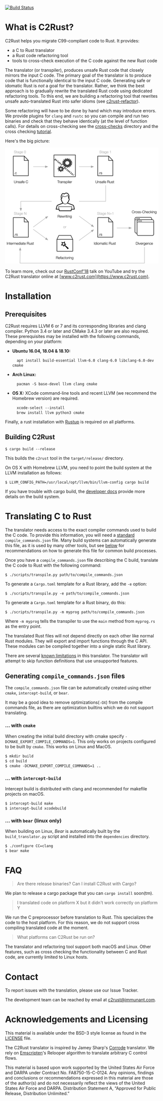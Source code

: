 [![Build Status](https://travis-ci.org/immunant/c2rust.svg?branch=master)](https://travis-ci.org/immunant/c2rust)

# What is C2Rust?

C2Rust helps you migrate C99-compliant code to Rust. It provides:
- a C to Rust translator
- a Rust code refactoring tool
- tools to cross-check execution of the C code against the new Rust code

The translator (or transpiler), produces unsafe Rust code that closely mirrors the input C code. The primary goal of the translator is to produce code that is functionally identical to the input C code. Generating safe or idomatic Rust is *not* a goal for the translator. Rather, we think the best approach is to gradually rewrite the translated Rust code using dedicated refactoring tools. To this end, we are building a refactoring tool that rewrites unsafe auto-translated Rust into safer idioms (see [c2rust-refactor](c2rust-refactor/)).

Some refactoring will have to be done by hand which may introduce errors. We provide plugins for `clang` and `rustc` so you can compile and run two binaries and check that they behave identically (at the level of function calls). For details on cross-checking see the [cross-checks](cross-checks) directory and the cross checking [tutorial](docs/cross-check-tutorial.md).

Here's the big picture:

![C2Rust overview](docs/c2rust-overview.png "C2Rust overview")

To learn more, check out our [RustConf'18](https://www.youtube.com/watch?v=WEsR0Vv7jhg) talk on YouTube and try the C2Rust translator online at [www.c2rust.com](https://www.c2rust.com).

# Installation

## Prerequisites

C2Rust requires LLVM 6 or 7 and its corresponding libraries and clang compiler. Python 3.4 or later and CMake 3.4.3 or later are also required. These prerequisites may be installed with the following commands, depending on your platform:

- **Ubuntu 16.04, 18.04 & 18.10:**

        apt install build-essential llvm-6.0 clang-6.0 libclang-6.0-dev cmake

- **Arch Linux:**

        pacman -S base-devel llvm clang cmake


- **OS X:** XCode command-line tools and recent LLVM (we recommend the Homebrew version) are required.

        xcode-select --install
        brew install llvm python3 cmake


Finally, a rust installation with [Rustup](https://rustup.rs/) is required on all platforms.


## Building C2Rust

    $ cargo build --release

This builds the `c2rust` tool in the `target/release/` directory.

On OS X with Homebrew LLVM, you need to point the build system at the LLVM installation as follows:

    $ LLVM_CONFIG_PATH=/usr/local/opt/llvm/bin/llvm-config cargo build

If you have trouble with cargo build, the [developer docs](docs/README-developers.md#building-with-system-llvm-libraries) provide more details on the build system.

# Translating C to Rust

The translator needs access to the exact compiler commands used to build the C code. To provide this information, you will need a [standard](https://clang.llvm.org/docs/JSONCompilationDatabase.html) `compile_commands.json` file. Many build systems can automatically generate this file, as it is used by many other tools, but see [below](#generating-compile_commandsjson-files) for recommendations on how to generate this file for common build processes.

Once you have a `compile_commands.json` file describing the C build, translate the C code to Rust with the following command:

    $ ./scripts/transpile.py path/to/compile_commands.json

To generate a `Cargo.toml` template for a Rust library, add the `-e` option:

    $ ./scripts/transpile.py -e path/to/compile_commands.json

To generate a `Cargo.toml` template for a Rust binary, do this:

    $ ./scripts/transpile.py -m myprog path/to/compile_commands.json

Where `-m myprog` tells the transpiler to use the `main` method from `myprog.rs` as the entry point.

The translated Rust files will not depend directly on each other like
normal Rust modules. They will export and import functions through the C
API. These modules can be compiled together into a single static Rust
library.

There are several [known limitations](docs/known-limitations.md)
in this translator. The translator will attempt to skip function definitions that use unsupported features.

## Generating `compile_commands.json` files

The `compile_commands.json` file can be automatically created using
either `cmake`, `intercept-build`, or `bear`.

It may be a good idea to remove optimizations(`-OX`) from the compile commands
file, as there are optimization builtins which we do not support translating.

### ... with `cmake`

When creating the initial build directory with cmake specify
`-DCMAKE_EXPORT_COMPILE_COMMANDS=1`. This only works on projects
configured to be built by `cmake`. This works on Linux and MacOS.

    $ mkdir build
    $ cd build
    $ cmake -DCMAKE_EXPORT_COMPILE_COMMANDS=1 ..

### ... with `intercept-build`

Intercept build is distributed with clang and recommended for makefile projects on macOS.

	$ intercept-build make
	$ intercept-build xcodebuild

### ... with `bear` (linux only)

When building on Linux, *Bear* is automatically built by the
`build_translator.py` script and installed into the `dependencies`
directory.

    $ ./configure CC=clang
    $ bear make

# FAQ

> Are there release binaries? Can I install C2Rust with Cargo?

We plan to release a cargo package that you can `cargo install` soon(tm).

> I translated code on platform X but it didn't work correctly on platform Y

We run the C preprocessor before translation to Rust. This specializes the code to the host platform. For this reason, we do not support cross compiling translated code at the moment. 

> What platforms can C2Rust be run on?

The translator and refactoring tool support both macOS and Linux. Other features, such as cross checking the functionality between C and Rust code, are currently limited to Linux hosts. 


# Contact
To report issues with the translation, please use our Issue Tracker.

The development team can be reached by email at c2rust@immunant.com.

# Acknowledgements and Licensing

This material is available under the BSD-3 style license as found in the
[LICENSE](LICENSE) file.

The C2Rust translator is inspired by Jamey Sharp's [Corrode](https://github.com/jameysharp/corrode) translator. We rely on 
[Emscripten](https://github.com/kripken/emscripten)'s 
Relooper algorithm to translate arbitrary C control flows.

This material is based upon work supported by the United States Air Force and
DARPA under Contract No. FA8750-15-C-0124.  Any opinions, findings and
conclusions or recommendations  expressed in this material are those of the
author(s) and do not necessarily reflect the views of the United States Air
Force and DARPA.  Distribution Statement A, “Approved for Public Release,
Distribution Unlimited.”
